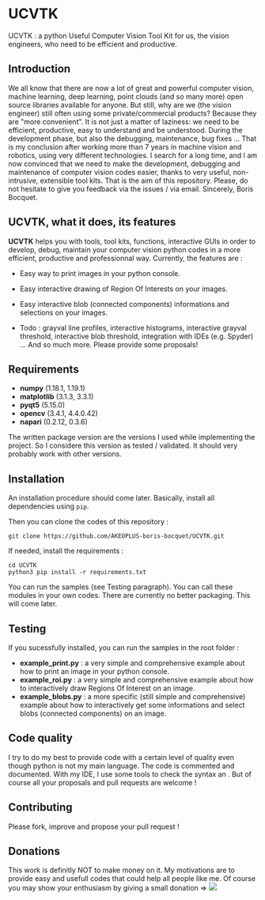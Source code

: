 # UCVTK
UCVTK : a python Useful Computer Vision Tool Kit for us, the vision engineers, who need to be efficient and productive.

## Introduction
We all know that there are now a lot of great and powerful computer vision, machine learning, deep learning, point clouds (and so many more) open source libraries available for anyone. But still, why are we (the vision engineer) still often using some private/commercial products? Because they are "more convenient". It is not just a matter of laziness: we need to be efficient, productive, easy to understand and be understood. During the development phase, but also the debugging, maintenance, bug fixes ... That is my conclusion after working more than 7 years in machine vision and robotics, using very different technologies. I search for a long time, and I am now convinced that we need to make the development, debugging and maintenance of computer vision codes easier, thanks to very useful, non-intrusive, extensible tool kits. That is the aim of this repository. Please, do not hesitate to give you feedback via the issues / via email.
Sincerely, Boris Bocquet.

## UCVTK, what it does, its features

**UCVTK** helps you with tools, tool kits, functions, interactive GUIs in order to develop, debug, maintain your computer vision python codes in a more efficient, productive and professionnal way.
Currently, the features are : 
* Easy way to print images in your python console.
* Easy interactive drawing of Region Of Interests on your images.
* Easy  interactive blob (connected components) informations and selections on your images.

* Todo : grayval line profiles, interactive histograms, interactive grayval threshold, interactive blob threshold, integration with IDEs (e.g. Spyder) ... And so much more. Please provide some proposals!

## Requirements

* **numpy** (1.18.1, 1.19.1)
* **matplotlib** (3.1.3, 3.3.1)
* **pyqt5** (5.15.0)
* **opencv** (3.4.1, 4.4.0.42)
* **napari** (0.2.12, 0.3.6)

The written package version are the versions I used while implementing the project. So I considere this version as tested / validated. It should very probably work with other versions.

## Installation

An installation procedure should come later. Basically, install all dependencies using ```pip```.

Then you can clone the codes of this repository : 
```shell
git clone https://github.com/AKEOPLUS-boris-bocquet/UCVTK.git
```
If needed, install the requirements : 
```shell
cd UCVTK
python3 pip install -r requirements.txt
```

You can run the samples (see Testing paragraph).
You can call these modules in your own codes.
There are currently no better packaging. This will come later.

## Testing

If you sucessfully installed, you can run the samples in the root folder : 
* **example_print.py** : a very simple and comprehensive example about how to print an image in your python console.
* **example_roi.py** : a very simple and comprehensive example about how to interactively draw Regions Of Interest on an image. 
* **example_blobs.py** : a more specific (still simple and comprehensive) example about how to interactively get some informations and select blobs (connected components) on an image. 

## Code quality

I try to do my best to provide code with a certain level of quality even though python is not my main language. The code is commented and documented. With my IDE, I use some tools to check the syntax an . But of course all your proposals and pull requests are welcome !

## Contributing

Please fork, improve and propose your pull request !

## Donations

This work is definitly NOT to make money on it. My motivations are to provide easy and usefull codes that could help all people like me. Of course you may show your enthusiasm by giving a small donation => [![](https://www.paypalobjects.com/en_US/i/btn/btn_donateCC_LG.gif)](https://paypal.me/borisBocquet?locale.x=fr_FR) 
